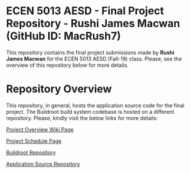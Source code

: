 # ECEN 5013 AESD - Final Project Repository - Rushi James Macwan (GitHub ID: MacRush7)

This repository contains the final project submissions made by **Rushi James Macwan** for the ECEN 5013 AESD (Fall-19) class. Please, see the overview of this repository below for more details.

# Repository Overview

This repository, in general, hosts the application source code for the final project. The Buildroot build system codebase is hosted on a different repository. Please, kindly visit the below links for more details:

[Project Overview Wiki Page](https://github.com/cu-ecen-5013/final-project-assignment-sast7580/wiki/Project-Overview)

[Project Schedule Page](https://github.com/cu-ecen-5013/final-project-assignment-sast7580/wiki/Final-Project-Assignment-Schedule-Page)

[Buildroot Repository](https://github.com/cu-ecen-5013/final-project-assignment-sast7580)

[Application Source Repository](https://github.com/cu-ecen-5013/final-project-assignment-MacRush7)
